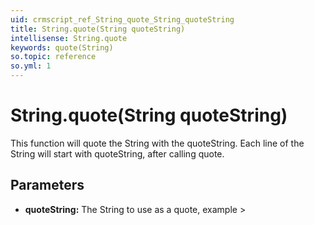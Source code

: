 ```yaml
---
uid: crmscript_ref_String_quote_String_quoteString
title: String.quote(String quoteString)
intellisense: String.quote
keywords: quote(String)
so.topic: reference
so.yml: 1
---
```


# String.quote(String quoteString)

This function will quote the String with the quoteString. Each line of the String will start with quoteString, after calling quote.

## Parameters

* **quoteString:** The String to use as a quote, example >
